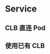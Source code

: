 # Service

## CLB 直连 Pod

<FileBlock file="nginx-service-direct-access.yaml" showLineNumbers />

## 使用已有 CLB

<FileBlock file="nginx-service-reuse.yaml" showLineNumbers />
